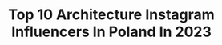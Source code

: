 ---
title: Top 10 Architecture Instagram Influencers In Poland In 2023
description: >-
  Find top architecture Instagram influencers in Poland in 2023. Most popular hashtags: #architecture #interior #interiordesign #instagood.
platform: Instagram
hits: 165
text_top: Analyze the most popular Instagram influencers on inBeat.
text_bottom: Our database holds 165 Instagram influencers like this in Poland for you to pitch.
profiles:
  - username: "maartizle"
    fullname: >-
      𝐌𝐀𝐑𝐓𝐘𝐍𝐀 𝐉𝐀𝐂𝐇𝐈𝐌𝐄𝐊  ♛
    bio: >-
      🤍 Łódź / Legnica 🤍 Curly girl 🤍 Architecture student PŁ
    location: "Poland"
    followers: 6165
    engagement: 433
    commentsToLikes: 0.035691
    id: ck14l3h1vsnsf0i194j5kh50i
    verified: false
    hashtags: "#instafashion, #car, #kr, #photo"
  - username: "radkm"
    fullname: >-
      Radosław Kaźmierczak
    bio: >-
      Photographer. Based in Katowice, Cracow and Warsaw (Poland). Eclectic fine art. Portrait. Architecture. Strobist. Prints are available for sale.
    location: "Poland"
    followers: 8263
    engagement: 1291
    commentsToLikes: 0.035785
    id: ck5zka9thj3sp0i14c8q5lnyz
    verified: false
    hashtags: "#isolation, #katowicenielizbona, #bnw, #minimalpassion"
  - username: "ms.ev"
    fullname: >-
      MS.EV
    bio: >-
      💭 architecture, hotel goals & lifestyle 🗝 interior designer, owner @msevstudio ✉️ contact | e.ciepielska@gmail.com
    location: "Poland"
    followers: 14727
    engagement: 236
    commentsToLikes: 0.024577
    id: ck6tomyoteyf10j71uurltnvh
    verified: false
    hashtags: "#balivibes, #mystyle, #bali, #jungle"
  - username: "interiordesign.games"
    fullname: >-
      Interior Design Games
    bio: >-
      ▪️Founder by Mert YÜCEL ▪️Tag #interiordesigngames ▪️The most inspiring interior design 👇For Architecture👇
    location: "Poland"
    followers: 387477
    engagement: 103
    commentsToLikes: 0.011165
    id: ck0u68i4818qz0i190armsa2h
    verified: false
    hashtags: ""
  - username: "mlulko"
    fullname: >-
      Maciek Lulko📍Wrocław
    bio: >-
      📷Architecture photographer #wroclovefacades
    location: "Poland"
    followers: 5840
    engagement: 634
    commentsToLikes: 0.016844
    id: ck6u1j85im26s0j715c77ww6t
    verified: false
    hashtags: "#archi, #archdaily, #illgrammers, #jj"
  - username: "labelmagazine"
    fullname: >-
      LABEL Magazine
    bio: >-
      The bilingual Polish-English magazine of contemporary craft & design. www.facebook.com/labelmagazine #design #trends #architecture #interior #art
    location: "Poland"
    followers: 49557
    engagement: 123
    commentsToLikes: 0.012683
    id: ck15sd3iycehq0i19pu2q0358
    verified: false
    hashtags: "#architecture, #archilovers, #artistic, #living"
  - username: "architectureisagoodidea"
    fullname: >-
      Architecture is a good idea
    bio: >-
      Program na YT o architekturze i sztuce Radosław Gajda i @natalia_aiagi #aiagi #goodidea ⬇️⬇️NASZE KURSY ONLINE⬇️⬇️
    location: "Poland"
    followers: 25981
    engagement: 371
    commentsToLikes: 0.017649
    id: ck9wdl3o7g5js0j780kox4w4o
    verified: false
    hashtags: "#architectureisagoodidea, #architekturapolska, #historia, #goodidea"
  - username: "olczaaaaa"
    fullname: >-
      𝓐𝓵𝓮𝓴𝓼𝓪𝓷𝓭𝓻𝓪
    bio: >-
      ∘ parisian soul ∘ vintage lover ∘ beige aesthetic ∘
    location: "Poland"
    followers: 45448
    engagement: 356
    commentsToLikes: 0.058001
    id: ck8t0mi9pskic0j78i3lix9cf
    verified: false
    hashtags: "#morning, #beigeaesthetic, #ootd, #warsaw"
  - username: "paulawuczko"
    fullname: >-
      Paulina Wuczko
    bio: >-
      ▪️paulaxd50@wp.pl /DM ✉ 📍 Antwerp https://bit.ly/3mS2wIS New post 📸 👇
    location: "Poland"
    followers: 17875
    engagement: 620
    commentsToLikes: 0.055224
    id: ck0ubm7frew3k0i19tzsc1mr6
    verified: false
    hashtags: "#dlugiewlosy, #flatlay, #belgique, #fashionblogger"
  - username: "_troosh"
    fullname: >-
      Łᴜᴋᴀꜱᴢ | 🅽🅴🆅🅴🆁 🆂🆃🅾🅿 🅴🆇🅿🅻🅾🆁🅸🅽🅶
    bio: >-
      🌍 Świat mnie kręci! 😉 🧭 Travel. Eat. Love. Repeat. 🇵🇱 Poland - Silesia - Gliwice 🕵️‍♂️ Zajrzyj na bloga 🧭
    location: "Poland"
    followers: 14360
    engagement: 583
    commentsToLikes: 0.048405
    id: ck8t6g6k8dia00j78sk7bydz8
    verified: false
    hashtags: "#jesie, #iledelareunion, #weekend, #przyjaciele"
---